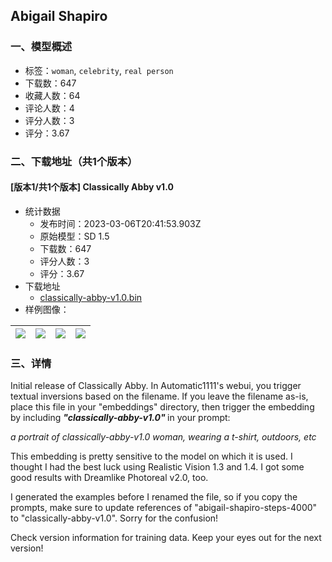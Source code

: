 ## Abigail Shapiro
### 一、模型概述

- 标签：`woman`, `celebrity`, `real person`
- 下载数：647
- 收藏人数：64
- 评论人数：4
- 评分人数：3
- 评分：3.67

### 二、下载地址（共1个版本）

#### [版本1/共1个版本] Classically Abby v1.0

- 统计数据
  - 发布时间：2023-03-06T20:41:53.903Z
  - 原始模型：SD 1.5
  - 下载数：647
  - 评分人数：3
  - 评分：3.67
- 下载地址
  - [classically-abby-v1.0.bin](https://civitai.com/api/download/models/15859)
- 样例图像：

| <img src="https://image.civitai.com/xG1nkqKTMzGDvpLrqFT7WA/d486b928-c615-4e60-cb6b-863e787e0900/width=450/159409.jpeg" /> | <img src="https://image.civitai.com/xG1nkqKTMzGDvpLrqFT7WA/766abc18-8f87-4aa1-d9c8-1bea936b1a00/width=450/159422.jpeg" /> | <img src="https://image.civitai.com/xG1nkqKTMzGDvpLrqFT7WA/5a5a36f8-5289-4926-9343-2e2fc0e10c00/width=450/159421.jpeg" /> | <img src="https://image.civitai.com/xG1nkqKTMzGDvpLrqFT7WA/4e9b4b5e-8f6b-4705-9ddc-3e13c489cc00/width=450/159420.jpeg" /> |
| ---- | ---- | ---- | ---- |


### 三、详情
<p>Initial release of Classically Abby. In Automatic1111's webui, you trigger textual inversions based on the filename. If you leave the filename as-is, place this file in your "embeddings" directory, then trigger the embedding by including <strong><em>"classically-abby-v1.0" </em></strong>in your prompt:</p><p></p><p><em>a portrait of classically-abby-v1.0 woman, wearing a t-shirt, outdoors, etc</em></p><p></p><p>This embedding is pretty sensitive to the model on which it is used. I thought I had the best luck using Realistic Vision 1.3 and 1.4. I got some good results with Dreamlike Photoreal v2.0, too.</p><p></p><p>I generated the examples before I renamed the file, so if you copy the prompts, make sure to update references of "abigail-shapiro-steps-4000" to "classically-abby-v1.0". Sorry for the confusion!</p><p></p><p>Check version information for training data.  Keep your eyes out for the next version!</p>